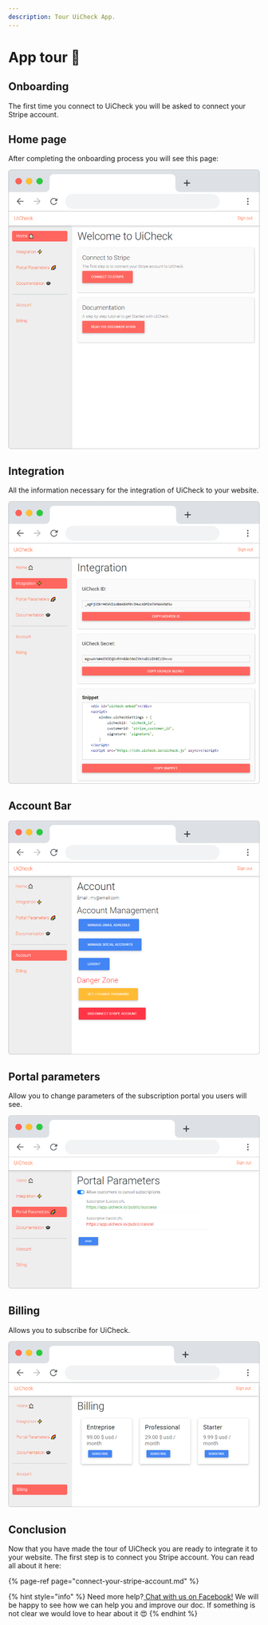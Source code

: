 ```yaml
---
description: Tour UiCheck App.
---
```


# App tour 🗽

## Onboarding

The first time you connect to UiCheck you will be asked to connect your Stripe account. 

## Home page

After completing the onboarding process you will see this page:

![](../.gitbook/assets/frame_chrome_mac_light-20.png)

## Integration

All the information necessary for the integration of UiCheck to your website.

![](../.gitbook/assets/frame_chrome_mac_light-25.png)

## Account Bar

![](../.gitbook/assets/frame_chrome_mac_light-26.png)

## Portal parameters

Allow you to change parameters of the subscription portal you users will see.

![](../.gitbook/assets/frame_chrome_mac_light-27.png)

## Billing

Allows you to subscribe for UiCheck.

![](../.gitbook/assets/frame_chrome_mac_light-28.png)

## Conclusion

Now that you have made the tour of UiCheck you are ready to integrate it to your website. The first step is to connect you Stripe account. You can read all about it here:

{% page-ref page="connect-your-stripe-account.md" %}

{% hint style="info" %}
Need more help?[ Chat with us on Facebook!](https://m.me/UiCheck) We will be happy to see how we can help you and improve our doc. If something is not clear we would love to hear about it 😍
{% endhint %}

